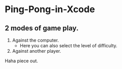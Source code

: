 # Ping-Pong-in-Xcode

## 2 modes of game play.
1. Against the computer.
   - Here you can also select the level of difficulty.
3. Against another player.

Haha piece out.
